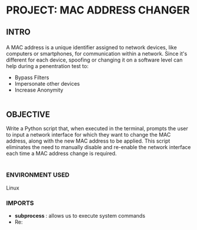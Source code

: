 <h1> PROJECT: MAC ADDRESS CHANGER </h1>

<h2>  INTRO </p> </h2>
A MAC address is a unique identifier assigned to network devices, like computers or smartphones, for communication within a network. 
Since it's different for each device, spoofing or changing it on a software level can help during a penentration test to:

- Bypass Filters
- Impersonate other devices
- Increase Anonymity
<br></br>

<h2> OBJECTIVE </h2>
Write a Python script that, when executed in the terminal, prompts the user to input a network interface for which they want to change the MAC address,
along with the new MAC address to be applied. This script eliminates the need to manually disable and re-enable the network interface each time a MAC address change is required.
<br></br>

<h3> ENVIRONMENT USED </h3>  
Linux 

<h3> IMPORTS </h3>

- <b> subprocess </b>: allows us to execute system commands
- Re:

